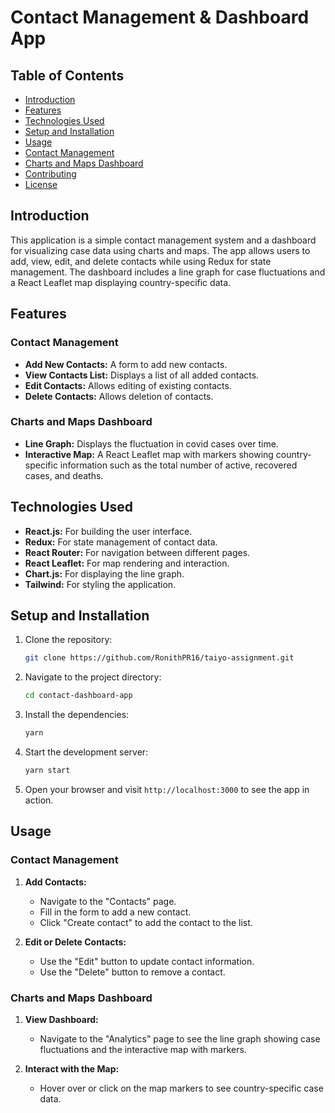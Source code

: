 
# Contact Management & Dashboard App

## Table of Contents

- [Introduction](#introduction)
- [Features](#features)
- [Technologies Used](#technologies-used)
- [Setup and Installation](#setup-and-installation)
- [Usage](#usage)
- [Contact Management](#contact-management)
- [Charts and Maps Dashboard](#charts-and-maps-dashboard)
- [Contributing](#contributing)
- [License](#license)

## Introduction

This application is a simple contact management system and a dashboard for visualizing case data using charts and maps. The app allows users to add, view, edit, and delete contacts while using Redux for state management. The dashboard includes a line graph for case fluctuations and a React Leaflet map displaying country-specific data.

## Features

### Contact Management
- **Add New Contacts:** A form to add new contacts.
- **View Contacts List:** Displays a list of all added contacts.
- **Edit Contacts:** Allows editing of existing contacts.
- **Delete Contacts:** Allows deletion of contacts.

### Charts and Maps Dashboard
- **Line Graph:** Displays the fluctuation in covid cases over time.
- **Interactive Map:** A React Leaflet map with markers showing country-specific information such as the total number of active, recovered cases, and deaths.

## Technologies Used

- **React.js:** For building the user interface.
- **Redux:** For state management of contact data.
- **React Router:** For navigation between different pages.
- **React Leaflet:** For map rendering and interaction.
- **Chart.js:** For displaying the line graph.
- **Tailwind:** For styling the application.

## Setup and Installation

1. Clone the repository:
   ```bash
   git clone https://github.com/RonithPR16/taiyo-assignment.git
   ```

2. Navigate to the project directory:
   ```bash
   cd contact-dashboard-app
   ```

3. Install the dependencies:
   ```bash
   yarn
   ```

4. Start the development server:
   ```bash
   yarn start
   ```

5. Open your browser and visit `http://localhost:3000` to see the app in action.

## Usage

### Contact Management

1. **Add Contacts:**
   - Navigate to the "Contacts" page.
   - Fill in the form to add a new contact.
   - Click "Create contact" to add the contact to the list.

2. **Edit or Delete Contacts:**
   - Use the "Edit" button to update contact information.
   - Use the "Delete" button to remove a contact.

### Charts and Maps Dashboard

1. **View Dashboard:**
   - Navigate to the "Analytics" page to see the line graph showing case fluctuations and the interactive map with markers.

2. **Interact with the Map:**
   - Hover over or click on the map markers to see country-specific case data.

